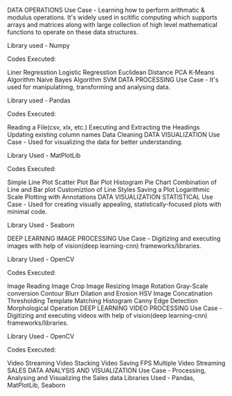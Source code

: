 DATA OPERATIONS
Use Case - Learning how to perform arithmatic & modulus operations. It's widely used in scitific computing which supports arrays and matrices along with large collection of high level mathematical functions to operate on these data structures.

Library used - Numpy

Codes Executed:

Liner Regresstion
Logistic Regresstion
Euclidean Distance
PCA
K-Means Algorithm
Naive Bayes Algorithm
SVM
DATA PROCESSING
Use Case - It's used for manipulatinng, transforming and analysing data.

Library used - Pandas

Codes Executed:

Reading a File(csv, xlx, etc.)
Executing and Extracting the Headings
Updating existing column names
Data Cleaning
DATA VISUALIZATION
Use Case - Used for visualizing the data for better understanding.

Library Used - MatPlotLib

Codes Executed:

Simple Line Plot
Scatter Plot
Bar Plot
Histogram
Pie Chart
Combination of Line and Bar plot
Customiztion of Line Styles
Saving a Plot
Logarithmic Scale
Plotting with Annotations
DATA VISUALIZATION STATISTICAL
Use Case - Used for creating visually appealing, statistically-focused plots with minimal code.

Library Used - Seaborn

DEEP LEARNING IMAGE PROCESSING
Use Case - Digitizing and executing images with help of vision(deep learning-cnn) frameworks/libraries.

Library Used - OpenCV

Codes Executed:

Image Reading
Image Crop
Image Resizing
Image Rotation
Gray-Scale conversion
Contour
Blurr
Dilation and Erosion
HSV
Image Concatination
Thresholding
Template Matching
Histogram
Canny Edge Detection
Morphological Operation
DEEP LEARNING VIDEO PROCESSING
Use Case - Digitizing and executing videos with help of vision(deep learning-cnn) frameworks/libraries.

Library Used - OpenCV

Codes Executed:

Video Streaming
Video Stacking
Video Saving
FPS
Multiple Video Streaming
SALES DATA ANALYSIS AND VISUALIZATION
Use Case - Processing, Analysing and Visualizing the Sales data Libraries Used - Pandas, MatPlotLib, Seaborn
